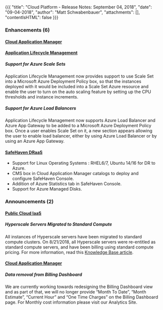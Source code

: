 {{{
"title": "Cloud Platform - Release Notes: September 04, 2018",
"date": "09-04-2018",
"author": "Matt Schwabenbauer",
"attachments": [],
"contentIsHTML": false
}}}

### Enhancements (6)

#### [Cloud Application Manager](//www.ctl.io/cloud-application-manager/)

#### [Application Lifecycle Management](//www.ctl.io/cloud-application-manager/application-lifecycle-management/)

##### Support for Azure Scale Sets

Application Lifecycle Management now provides support to use Scale Set into a Microsoft Azure Deployment Policy box, so that the instances deployed with it would be included into a Scale Set Azure resource and enable the user to turn on the auto scaling feature by setting up the CPU thresholds and instance increments.

##### Support for Azure Load Balancers

Application Lifecycle Management now supports Azure Load Balancer and Azure App Gateway to be added to a Microsoft Azure Deployment Policy box. Once a user enables Scale Set on it, a new section appears allowing the user to enable load balancer, either by using Azure Load Balancer or by using an Azure App Gateway.

#### [SafeHaven DRaaS](//www.ctl.io/disaster-recovery/)

* Support for Linux Operating Systems : RHEL6/7, Ubuntu 14/16 for DR to Azure.
* CMS box in Cloud Application Manager catalogs to deploy and configure SafeHaven Console.
* Addition of Azure Statistics tab in SafeHaven Console.
* Support for Azure Managed Disks.

### Announcements (2)

#### [Public Cloud IaaS](//www.ctl.io/product-overview/#)

##### Hyperscale Servers Migrated to Standard Compute

All instances of Hyperscale servers have been migrated to standard compute clusters. On 8/21/2018, all Hyperscale servers were re-entitled as standard compute servers, and have been billing using standard compute pricing. For more information, read this [Knowledge Base article](../../Servers/hyperscale-eol-faqs.md).

#### [Cloud Application Manager](//www.ctl.io/cloud-application-manager/)

##### Data removal from Billing Dashboard

We are currently working towards redesigning the Billing Dashboard view and as part of that, we will no longer provide “Month To Date”, “Month Estimate”, “Current Hour” and “One Time Charges” on the Billing Dashboard page. For Monthly cost information please visit our Analytics Site.
